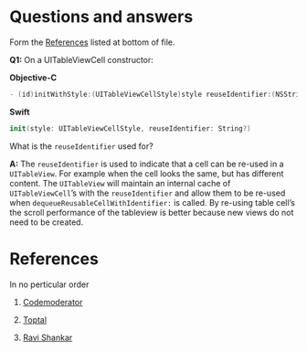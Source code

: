 # Questions and answers 
Form the [References](#references) listed at bottom of file.

  __Q1:__ 
  On a UITableViewCell constructor:
  
  __Objective-C__
  ```Objective-C
  - (id)initWithStyle:(UITableViewCellStyle)style reuseIdentifier:(NSString *)reuseIdentifier
  ```
  __Swift__
  ```Swift
  init(style: UITableViewCellStyle, reuseIdentifier: String?)
  ```
  What is the ```reuseIdentifier``` used for?
  
  __A:__
  The ```reuseIdentifier``` is used to indicate that a cell can be re-used in a ```UITableView```. For example when the cell looks the same, but has different content. The ```UITableView``` will maintain an internal cache of ```UITableViewCell```’s with the ```reuseIdentifier``` and allow them to be re-used when ```dequeueReusableCellWithIdentifier:``` is called. By re-using table cell’s the scroll performance of the tableview is better because new views do not need to be created.
# References

In no perticular order

1. [Codemoderator](https://www.codementor.io/ios/tutorial/ios-interview-tips-questions-answers-objective-c "Codemoderator")

2. [Toptal](https://www.toptal.com/ios/interview-questions "Toptal")

3. [Ravi Shankar](http://rshankar.com/ "Ravi Shankar")
